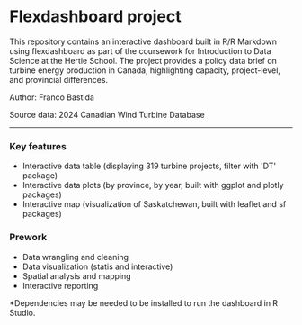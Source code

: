 # Flexdashboard project

This repository contains an interactive dashboard built in R/R Markdown using flexdashboard as part of the coursework for Introduction to Data Science at the Hertie School. The project provides a policy data brief on turbine energy production in Canada, highlighting capacity, project-level, and provincial differences.

Author: Franco Bastida

Source data: 2024 Canadian Wind Turbine Database

***
### Key features
- Interactive data table (displaying 319 turbine projects, filter with 'DT' package)
- Interactive data plots (by province, by year, built with ggplot and plotly packages)
- Interactive map (visualization of Saskatchewan, built with leaflet and sf packages)

### Prework
- Data wrangling and cleaning
- Data visualization (statis and interactive)
- Spatial analysis and mapping
- Interactive reporting

*Dependencies may be needed to be installed to run the dashboard in R Studio.




